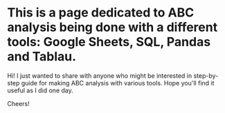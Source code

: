 # This is a page dedicated to ABC analysis being done with a different tools: Google Sheets, SQL, Pandas and Tablau.

Hi! I just wanted to share with anyone who might be interested in step-by-step guide for making ABC analysis with various tools.
Hope you'll find it useful as I did one day.

Cheers!
